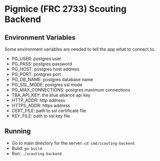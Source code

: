 # Pigmice (FRC 2733) Scouting Backend

## Environment Variables

Some environment variables are needed to tell the app what to connect to.

- PG_USER: postgres user
- PG_PASS: postgres password
- PG_HOST: postgres host address
- PG_PORT: postgres port
- PG_DB_NAME: postgres database name
- PG_SSL_MODE: postgres ssl mode
- PG_MAX_CONNECTIONS: postgres maximum connections
- TBA_API_KEY: the blue alliance api key
- HTTP_ADDR: http address
- HTTPS_ADDR: https address
- CERT_FILE: path to ssl certificate file
- KEY_FILE: path to ssl key file

## Running

- Go to main directory for the server: `cd cmd/scouting-backend`
- Build: `go build`
- Run: `./scouting-backend`
